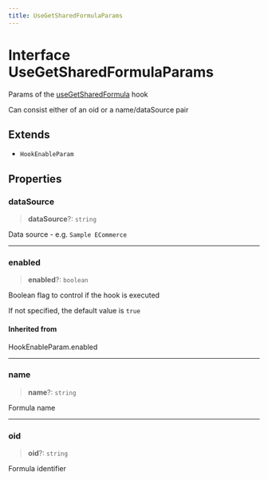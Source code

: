 ```yaml
---
title: UseGetSharedFormulaParams
---
```


# Interface UseGetSharedFormulaParams

Params of the [useGetSharedFormula](../functions/function.useGetSharedFormula.md) hook

Can consist either of an oid or a name/dataSource pair

## Extends

- `HookEnableParam`

## Properties

### dataSource

> **dataSource**?: `string`

Data source - e.g. `Sample ECommerce`

***

### enabled

> **enabled**?: `boolean`

Boolean flag to control if the hook is executed

If not specified, the default value is `true`

#### Inherited from

HookEnableParam.enabled

***

### name

> **name**?: `string`

Formula name

***

### oid

> **oid**?: `string`

Formula identifier
